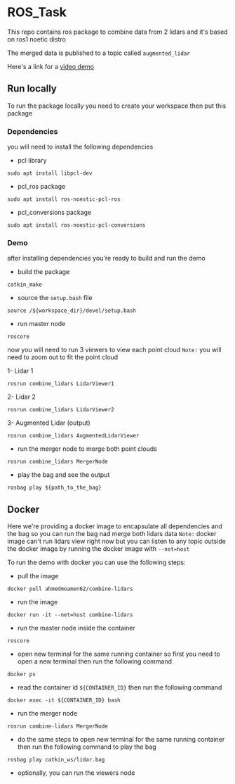 # ROS_Task
This repo contains ros package to combine data from 2 lidars and it's based on ros1 noetic distro

The merged data is published to a topic called `augmented_lidar`

Here's a link for a [video demo](https://drive.google.com/file/d/1zrZsC_ODZdiBNM_z2taDyb1Z8lhEtoqc/view?usp=sharing)

## Run locally
To run the package locally you need to create your workspace then put this package 

### Dependencies
you will need to install the following dependencies

- pcl library
```
sudo apt install libpcl-dev
```

- pcl_ros package
```
sudo apt install ros-noestic-pcl-ros
```

- pcl_conversions package
```
sudo apt install ros-noestic-pcl-conversions
```

### Demo
after installing dependencies you're ready to build and run the demo

- build the package

```
catkin_make
```

- source the `setup.bash` file

```
source /${workspace_dir}/devel/setup.bash
```

- run master node

```
roscore
```

now you will need to run 3 viewers to view each point cloud
`Note:` you will need to zoom out to fit the point cloud

1- Lidar 1

```
rosrun combine_lidars LidarViewer1
```

2- Lidar 2

```
rosrun combine_lidars LidarViewer2
```

3- Augmented Lidar (output)

```
rosrun combine_lidars AugmentedLidarViewer
```

- run the merger node to merge both point clouds

```
rosrun combine_lidars MergerNode
```

- play the bag and see the output

```
rosbag play ${path_to_the_bag}
```

## Docker
Here we're providing a docker image to encapsulate all dependencies and the bag so you can run the bag nad merge both lidars data
`Note:` docker image can't run lidars view right now but you can listen to any topic outside the docker image by running the docker image with `--net=host`

To run the demo with docker you can use the following steps:

- pull the image

```
docker pull ahmedmoamen62/combine-lidars
```

- run the image

```
docker run -it --net=host combine-lidars
```

- run the master node inside the container

```
roscore
```

- open new terminal for the same running container so first you need to open a new terminal then run the following command

```
docker ps
```

- read the container id `${CONTAINER_ID}` then run the following command

```
docker exec -it ${CONTAINER_ID} bash
```

- run the merger node

```
rosrun combine-lidars MergerNode
```

- do the same steps to open new terminal for the same running container then run the following command to play the bag
```
rosbag play catkin_ws/lidar.bag
```

- optionally, you can run the viewers node